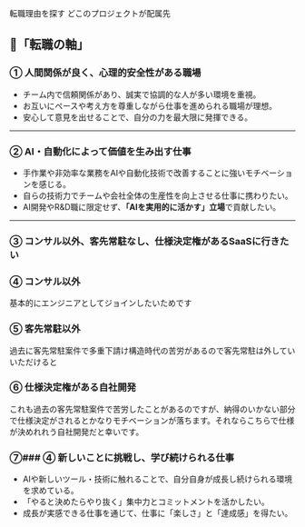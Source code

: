 転職理由を探す
どこのプロジェクトが配属先

## 🎯「転職の軸」

### ① 人間関係が良く、心理的安全性がある職場

- チーム内で信頼関係があり、誠実で協調的な人が多い環境を重視。
- お互いにペースや考え方を尊重しながら仕事を進められる職場が理想。
-  安心して意見を出せることで、自分の力を最大限に発揮できる。
    

---

### ② AI・自動化によって価値を生み出す仕事

- 手作業や非効率な業務をAIや自動化技術で改善することに強いモチベーションを感じる。    
- 自らの技術力でチームや会社全体の生産性を向上させる仕事に携わりたい。
- AI開発やR&D職に限定せず、**「AIを実用的に活かす」立場**で貢献したい。

---

### ③ コンサル以外、客先常駐なし、仕様決定権があるSaaSに行きたい



### ④ コンサル以外
基本的にエンジニアとしてジョインしたいためです

### ⑤ 客先常駐以外
過去に客先常駐案件で多重下請け構造時代の苦労があるので客先常駐は外していいただけると


### ⑥ 仕様決定権がある自社開発

これも過去の客先常駐案件で苦労したことがあるのですが、納得のいかない部分で仕様決定がされるとかなりモチベーションが落ちます。それならこちらで仕様が決めれれう自社開発だと幸いです。


### ⑦### ④ 新しいことに挑戦し、学び続けられる仕事

- AIや新しいツール・技術に触れることで、自分自身が成長し続けられる環境を求めている。    
- 「やると決めたらやり抜く」集中力とコミットメントを活かしたい。
- 成長が実感できる仕事を通じて、仕事に「楽しさ」と「達成感」を得たい。

